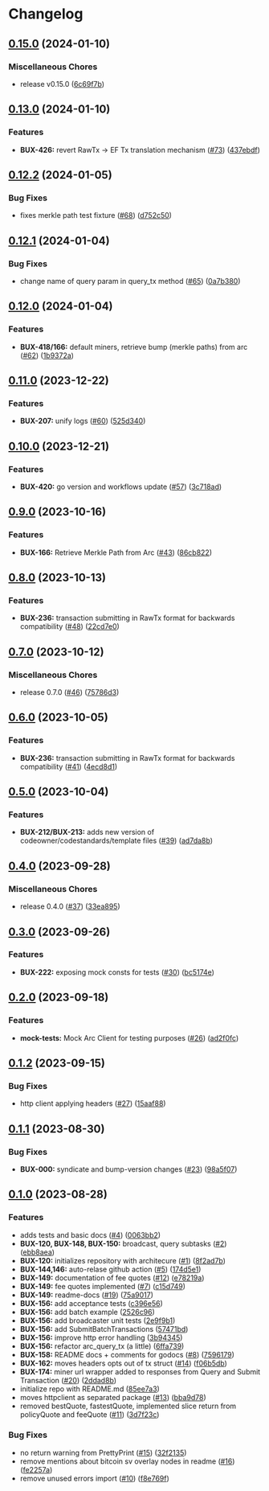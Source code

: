 # Changelog

## [0.15.0](https://github.com/bitcoin-sv/go-broadcast-client/compare/v0.13.0...v0.15.0) (2024-01-10)


### Miscellaneous Chores

* release v0.15.0 ([6c69f7b](https://github.com/bitcoin-sv/go-broadcast-client/commit/6c69f7b87c0b2fa9d2292ccaac2fa5210ecb3aa7))

## [0.13.0](https://github.com/bitcoin-sv/go-broadcast-client/compare/v0.12.2...v0.13.0) (2024-01-10)


### Features

* **BUX-426:** revert RawTx -&gt; EF Tx translation mechanism ([#73](https://github.com/bitcoin-sv/go-broadcast-client/issues/73)) ([437ebdf](https://github.com/bitcoin-sv/go-broadcast-client/commit/437ebdff48f7be12d45fc1d27bb4cfabc691481d))

## [0.12.2](https://github.com/bitcoin-sv/go-broadcast-client/compare/v0.12.1...v0.12.2) (2024-01-05)


### Bug Fixes

* fixes merkle path test fixture ([#68](https://github.com/bitcoin-sv/go-broadcast-client/issues/68)) ([d752c50](https://github.com/bitcoin-sv/go-broadcast-client/commit/d752c504ca9678628a9913fbc6eb2a8a933db8fc))

## [0.12.1](https://github.com/bitcoin-sv/go-broadcast-client/compare/v0.12.0...v0.12.1) (2024-01-04)


### Bug Fixes

* change name of query param in query_tx method ([#65](https://github.com/bitcoin-sv/go-broadcast-client/issues/65)) ([0a7b380](https://github.com/bitcoin-sv/go-broadcast-client/commit/0a7b380eba4f1bbd8def2ec2f25c028d3b2aec8d))

## [0.12.0](https://github.com/bitcoin-sv/go-broadcast-client/compare/v0.11.0...v0.12.0) (2024-01-04)


### Features

* **BUX-418/166:** default miners, retrieve bump (merkle paths) from arc ([#62](https://github.com/bitcoin-sv/go-broadcast-client/issues/62)) ([1b9372a](https://github.com/bitcoin-sv/go-broadcast-client/commit/1b9372a2f6069a4086947d3a7f8ec8552f7fb845))

## [0.11.0](https://github.com/bitcoin-sv/go-broadcast-client/compare/v0.10.0...v0.11.0) (2023-12-22)


### Features

* **BUX-207:** unify logs ([#60](https://github.com/bitcoin-sv/go-broadcast-client/issues/60)) ([525d340](https://github.com/bitcoin-sv/go-broadcast-client/commit/525d3407c9645ba41136a00a9302d5d3cbdb4ba8))

## [0.10.0](https://github.com/bitcoin-sv/go-broadcast-client/compare/v0.9.0...v0.10.0) (2023-12-21)


### Features

* **BUX-420:** go version and workflows update ([#57](https://github.com/bitcoin-sv/go-broadcast-client/issues/57)) ([3c718ad](https://github.com/bitcoin-sv/go-broadcast-client/commit/3c718ad52177d844f3dbebe1cb36052729b7b0da))

## [0.9.0](https://github.com/bitcoin-sv/go-broadcast-client/compare/v0.8.0...v0.9.0) (2023-10-16)


### Features

* **BUX-166:** Retrieve Merkle Path from Arc ([#43](https://github.com/bitcoin-sv/go-broadcast-client/issues/43)) ([86cb822](https://github.com/bitcoin-sv/go-broadcast-client/commit/86cb822eee73f2e335bd6ec5f988ffa48992b7f4))

## [0.8.0](https://github.com/bitcoin-sv/go-broadcast-client/compare/v0.7.0...v0.8.0) (2023-10-13)


### Features

* **BUX-236:** transaction submitting in RawTx format for backwards compatibility ([#48](https://github.com/bitcoin-sv/go-broadcast-client/issues/48)) ([22cd7e0](https://github.com/bitcoin-sv/go-broadcast-client/commit/22cd7e02302f009aacbb1b53e8eebb1f777a2cb0))

## [0.7.0](https://github.com/bitcoin-sv/go-broadcast-client/compare/v0.6.0...v0.7.0) (2023-10-12)


### Miscellaneous Chores

* release 0.7.0 ([#46](https://github.com/bitcoin-sv/go-broadcast-client/issues/46)) ([75786d3](https://github.com/bitcoin-sv/go-broadcast-client/commit/75786d39d4b5844e10ccab2da85ca3cf8919ed5b))

## [0.6.0](https://github.com/bitcoin-sv/go-broadcast-client/compare/v0.5.0...v0.6.0) (2023-10-05)


### Features

* **BUX-236:** transaction submitting in RawTx format for backwards compatibility ([#41](https://github.com/bitcoin-sv/go-broadcast-client/issues/41)) ([4ecd8d1](https://github.com/bitcoin-sv/go-broadcast-client/commit/4ecd8d12f21f739f0611798aa42dd4478d67ded2))

## [0.5.0](https://github.com/bitcoin-sv/go-broadcast-client/compare/v0.4.0...v0.5.0) (2023-10-04)


### Features

* **BUX-212/BUX-213:** adds new version of codeowner/codestandards/template files ([#39](https://github.com/bitcoin-sv/go-broadcast-client/issues/39)) ([ad7da8b](https://github.com/bitcoin-sv/go-broadcast-client/commit/ad7da8bff31ec6e13e73d554631c36443a97427a))

## [0.4.0](https://github.com/bitcoin-sv/go-broadcast-client/compare/v0.3.0...v0.4.0) (2023-09-28)


### Miscellaneous Chores

* release 0.4.0 ([#37](https://github.com/bitcoin-sv/go-broadcast-client/issues/37)) ([33ea895](https://github.com/bitcoin-sv/go-broadcast-client/commit/33ea895ef5daa6770a8eeccf53ca0c47d61a2867))

## [0.3.0](https://github.com/bitcoin-sv/go-broadcast-client/compare/v0.2.0...v0.3.0) (2023-09-26)


### Features

* **BUX-222:** exposing mock consts for tests ([#30](https://github.com/bitcoin-sv/go-broadcast-client/issues/30)) ([bc5174e](https://github.com/bitcoin-sv/go-broadcast-client/commit/bc5174ebf30efe462d437f6bd2aff64cb3c48d64))

## [0.2.0](https://github.com/bitcoin-sv/go-broadcast-client/compare/v0.1.2...v0.2.0) (2023-09-18)


### Features

* **mock-tests:** Mock Arc Client for testing purposes ([#26](https://github.com/bitcoin-sv/go-broadcast-client/issues/26)) ([ad2f0fc](https://github.com/bitcoin-sv/go-broadcast-client/commit/ad2f0fcc81c4f40af3834a10b7e1d8e6a837455d))

## [0.1.2](https://github.com/bitcoin-sv/go-broadcast-client/compare/v0.1.1...v0.1.2) (2023-09-15)


### Bug Fixes

* http client applying headers ([#27](https://github.com/bitcoin-sv/go-broadcast-client/issues/27)) ([15aaf88](https://github.com/bitcoin-sv/go-broadcast-client/commit/15aaf88e8f55ec041ea95a20f9dc1d71163edda3))

## [0.1.1](https://github.com/bitcoin-sv/go-broadcast-client/compare/v0.1.0...v0.1.1) (2023-08-30)


### Bug Fixes

* **BUX-000:** syndicate and bump-version changes ([#23](https://github.com/bitcoin-sv/go-broadcast-client/issues/23)) ([98a5f07](https://github.com/bitcoin-sv/go-broadcast-client/commit/98a5f076ad77ddc844a1a281c653c1821f1ad341))

## [0.1.0](https://github.com/bitcoin-sv/go-broadcast-client/compare/v0.0.1...v0.1.0) (2023-08-28)


### Features

* adds tests and basic docs ([#4](https://github.com/bitcoin-sv/go-broadcast-client/issues/4)) ([0063bb2](https://github.com/bitcoin-sv/go-broadcast-client/commit/0063bb23f48a8b079f07aa436f0ca01cc39c493f))
* **BUX-120, BUX-148, BUX-150:** broadcast, query subtasks ([#2](https://github.com/bitcoin-sv/go-broadcast-client/issues/2)) ([ebb8aea](https://github.com/bitcoin-sv/go-broadcast-client/commit/ebb8aea5fb7a435f8a8a153a540d517bb3506b94))
* **BUX-120:** initializes repository with architecure ([#1](https://github.com/bitcoin-sv/go-broadcast-client/issues/1)) ([8f2ad7b](https://github.com/bitcoin-sv/go-broadcast-client/commit/8f2ad7b52db8eb295ee7784834406e7382102bba))
* **BUX-144,146:** auto-relase github action ([#5](https://github.com/bitcoin-sv/go-broadcast-client/issues/5)) ([174d5e1](https://github.com/bitcoin-sv/go-broadcast-client/commit/174d5e109f5695cc37d9c2057dd616b987ef8d11))
* **BUX-149:** documentation of fee quotes ([#12](https://github.com/bitcoin-sv/go-broadcast-client/issues/12)) ([e78219a](https://github.com/bitcoin-sv/go-broadcast-client/commit/e78219a7deecf7a7bf34a951576f1177917d9ee6))
* **BUX-149:** fee quotes implemented ([#7](https://github.com/bitcoin-sv/go-broadcast-client/issues/7)) ([c15d749](https://github.com/bitcoin-sv/go-broadcast-client/commit/c15d7490432aca67b99f71aaf4f70fd00c1fcaae))
* **BUX-149:** readme-docs ([#19](https://github.com/bitcoin-sv/go-broadcast-client/issues/19)) ([75a9017](https://github.com/bitcoin-sv/go-broadcast-client/commit/75a90170644adcf1a5f5543af7783b72e78c68f0))
* **BUX-156:** add acceptance tests ([c396e56](https://github.com/bitcoin-sv/go-broadcast-client/commit/c396e56ff21232e4fb83d532530543c467908e50))
* **BUX-156:** add batch example ([2526c96](https://github.com/bitcoin-sv/go-broadcast-client/commit/2526c96520df9c7a9b5dffd818d4bc086579b6cc))
* **BUX-156:** add broadcaster unit tests ([2e9f9b1](https://github.com/bitcoin-sv/go-broadcast-client/commit/2e9f9b19ae5b4d5e92615b9936a63a2c89047406))
* **BUX-156:** add SubmitBatchTransactions ([57471bd](https://github.com/bitcoin-sv/go-broadcast-client/commit/57471bd828d4df394ded03ae7590f5cd2b54b4b3))
* **BUX-156:** improve http error handling ([3b94345](https://github.com/bitcoin-sv/go-broadcast-client/commit/3b9434546b563a8b576cf4e4b1961c90e4adc621))
* **BUX-156:** refactor arc_query_tx (a little) ([6ffa739](https://github.com/bitcoin-sv/go-broadcast-client/commit/6ffa739632fd6146ca7c57b455be79139e3102e4))
* **BUX-158:** README docs + comments for godocs ([#8](https://github.com/bitcoin-sv/go-broadcast-client/issues/8)) ([7596179](https://github.com/bitcoin-sv/go-broadcast-client/commit/7596179c3b0241ff3128c6389bd47546fc124651))
* **BUX-162:** moves headers opts out of tx struct ([#14](https://github.com/bitcoin-sv/go-broadcast-client/issues/14)) ([f06b5db](https://github.com/bitcoin-sv/go-broadcast-client/commit/f06b5dbff466c699f0084f8fc7481120d46c67e6))
* **BUX-174:** miner url wrapper added to responses from Query and Submit Transaction ([#20](https://github.com/bitcoin-sv/go-broadcast-client/issues/20)) ([2ddad8b](https://github.com/bitcoin-sv/go-broadcast-client/commit/2ddad8b28d84c6421b6149e7ff465f99de4e6e80))
* initialize repo with README.md ([85ee7a3](https://github.com/bitcoin-sv/go-broadcast-client/commit/85ee7a3bee80e8ce7dafc65dfb0f5718d56f452a))
* moves httpclient as separated package ([#13](https://github.com/bitcoin-sv/go-broadcast-client/issues/13)) ([bba9d78](https://github.com/bitcoin-sv/go-broadcast-client/commit/bba9d78ea33ed8e4425fe11f5fad3c4d27d7bddd))
* removed bestQuote, fastestQuote, implemented slice return from policyQuote and feeQuote ([#11](https://github.com/bitcoin-sv/go-broadcast-client/issues/11)) ([3d7f23c](https://github.com/bitcoin-sv/go-broadcast-client/commit/3d7f23c3da9d351b3fada221647357143a9c8d19))


### Bug Fixes

* no return warning from PrettyPrint ([#15](https://github.com/bitcoin-sv/go-broadcast-client/issues/15)) ([32f2135](https://github.com/bitcoin-sv/go-broadcast-client/commit/32f2135ba009f9f8b3b4cd27ef3ce0fe07c42244))
* remove mentions about bitcoin sv overlay nodes in readme ([#16](https://github.com/bitcoin-sv/go-broadcast-client/issues/16)) ([fe2257a](https://github.com/bitcoin-sv/go-broadcast-client/commit/fe2257ac209a9a5f4325d79f780a4c1a969917ed))
* remove unused errors import ([#10](https://github.com/bitcoin-sv/go-broadcast-client/issues/10)) ([f8e769f](https://github.com/bitcoin-sv/go-broadcast-client/commit/f8e769fdc8c13d7289cddd5ec51af3dc64c7e927))

